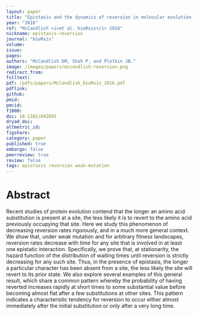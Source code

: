 ```yaml
---
layout: paper
title: "Epistasis and the dynamics of reversion in molecular evolution."
year: "2016"
ref: "McCandlish <i>et al. bioRxiv</i> 2016"
nickname: epistasis-reversion
journal: "bioRxiv"
volume:
issue: 
pages: 
authors: "McCandlish DM, Shah P, and Plotkin JB."
image: /images/papers/mccandlish-reversion.png
redirect_from: 
fulltext: 
pdf: /pdfs/papers/McCandlish_bioRxiv_2016.pdf
pdflink: 
github: 
pmid: 
pmcid: 
f1000: 
doi: 10.1101/042895
dryad_doi: 
altmetric_id: 
figshare: 
category: paper
published: true
embargo: false
peerreview: true
review: false
tags: epistasis reversion weak-mutation
---
```

# Abstract 

Recent studies of protein evolution contend that the longer an amino acid substitution is present at a site, the less likely it is to revert to the amino acid previously occupying that site. Here we study this phenomenon of decreasing reversion rates rigorously, and in a much more general context. We show that, under weak mutation and for arbitrary fitness landscapes, reversion rates decrease with time for any site that is involved in at least one epistatic interaction. Specifically, we prove that, at stationarity, the hazard function of the distribution of waiting times until reversion is strictly decreasing for any such site. Thus, in the presence of epistasis, the longer a particular character has been absent from a site, the less likely the site will revert to its prior state. We also explore several examples of this general result, which share a common pattern whereby the probability of having reverted increases rapidly at short times to some substantial value before becoming almost flat after a few substitutions at other sites. This pattern indicates a characteristic tendency for reversion to occur either almost immediately after the initial substitution or only after a very long time.
